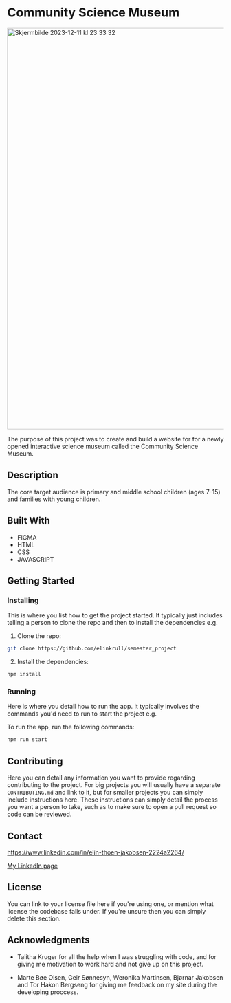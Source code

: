 # Community Science Museum

<img width="934" alt="Skjermbilde 2023-12-11 kl  23 33 32" src="https://github.com/elinkrull/semester_project/assets/126721502/7b54f11a-af76-4d00-99d0-ce08f6e81f47">


The purpose of this project was to create and build a website for for a newly opened interactive science museum called the Community Science Museum. 

## Description

The core target audience is primary and middle school children (ages 7-15) and families with young children.

## Built With

- FIGMA
- HTML
- CSS
- JAVASCRIPT
  
## Getting Started

### Installing

This is where you list how to get the project started. It typically just includes telling a person to clone the repo and then to install the dependencies e.g.

1. Clone the repo:

```bash
git clone https://github.com/elinkrull/semester_project
```

2. Install the dependencies:

```
npm install
```

### Running

Here is where you detail how to run the app. It typically involves the commands you'd need to run to start the project e.g.

To run the app, run the following commands:

```bash
npm run start
```

## Contributing

Here you can detail any information you want to provide regarding contributing to the project. For big projects you will usually have a separate `CONTRIBUTING.md` and link to it, but for smaller projects you can simply include instructions here. These instructions can simply detail the process you want a person to take, such as to make sure to open a pull request so code can be reviewed.

## Contact

https://www.linkedin.com/in/elin-thoen-jakobsen-2224a2264/

[My LinkedIn page](www.linkedin.com)

## License

You can link to your license file here if you're using one, or mention what license the codebase falls under. If you're unsure then you can simply delete this section.

## Acknowledgments

- Talitha Kruger for all the help when I was struggling with code, and for giving me motivation to work hard and not give up on this project.

- Marte Bøe Olsen, Geir Sønnesyn, Weronika Martinsen, Bjørnar Jakobsen and Tor Hakon Bergseng for giving me feedback on my site during the developing proccess. 
